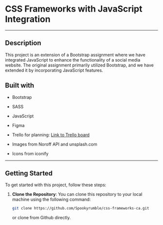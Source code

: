 # CSS Frameworks with JavaScript Integration

---

## Description

This project is an extension of a Bootstrap assignment where we have integrated JavaScript to enhance the functionality of a social media website. The original assignment primarily utilized Bootstrap, and we have extended it by incorporating JavaScript features.

## Built with

- Bootstrap
- SASS
- JavaScript
- Figma
- Trello for planning: [Link to Trello board](https://trello.com/invite/b/4ELnk3WA/ATTI6d235e770fc4e6c4fe704988aca295a4E57B6EF9/js2)

- Images from Noroff API and unsplash.com
- Icons from iconify

---

## Getting Started

To get started with this project, follow these steps:

1. **Clone the Repository**: You can clone this repository to your local machine using the following command:

   ```bash
   git clone https://github.com/Spookyrumble/css-frameworks-ca.git
   ```

   or clone from Github directly.
